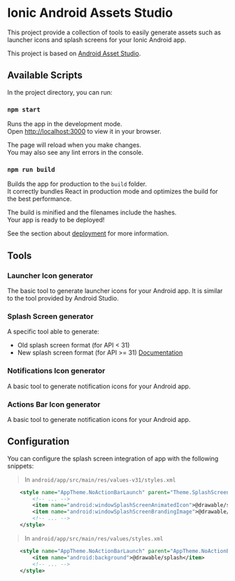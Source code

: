 # Ionic Android Assets Studio

This project provide a collection of tools to easily generate assets such as launcher icons and splash screens for your Ionic Android app.

This project is based on [Android Asset Studio](https://github.com/romannurik/AndroidAssetStudio).

## Available Scripts

In the project directory, you can run:

### `npm start`

Runs the app in the development mode.\
Open [http://localhost:3000](http://localhost:3000) to view it in your browser.

The page will reload when you make changes.\
You may also see any lint errors in the console.

### `npm run build`

Builds the app for production to the `build` folder.\
It correctly bundles React in production mode and optimizes the build for the best performance.

The build is minified and the filenames include the hashes.\
Your app is ready to be deployed!

See the section about [deployment](https://facebook.github.io/create-react-app/docs/deployment) for more information.

## Tools

### Launcher Icon generator

The basic tool to generate launcher icons for your Android app. It is similar to the tool provided by Android Studio.

### Splash Screen generator

A specific tool able to generate:

- Old splash screen format (for API < 31)
- New splash screen format (for API >= 31) [Documentation](https://developer.android.com/develop/ui/views/launch/splash-screen?hl=en)

### Notifications Icon generator

A basic tool to generate notification icons for your Android app.

### Actions Bar Icon generator

A basic tool to generate notification icons for your Android app.

## Configuration

You can configure the splash screen integration of app with the following snippets:

> In `android/app/src/main/res/values-v31/styles.xml`

```xml
    <style name="AppTheme.NoActionBarLaunch" parent="Theme.SplashScreen">
        <!-- ... -->
        <item name="android:windowSplashScreenAnimatedIcon">@drawable/splash_icon</item>
        <item name="android:windowSplashScreenBrandingImage">@drawable/splash_brand</item>
        <!-- ... -->
    </style>
```

> In `android/app/src/main/res/values/styles.xml`

```xml
    <style name="AppTheme.NoActionBarLaunch" parent="AppTheme.NoActionBar">
        <item name="android:background">@drawable/splash</item>
        <!-- ... -->
    </style>
```

